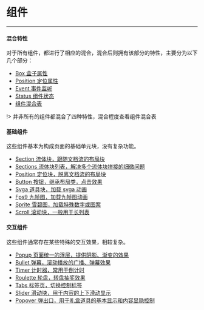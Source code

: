 # 组件

---

#### 混合特性

对于所有组件，都进行了相应的混合，混合后则拥有该部分的特性，主要分为以下几个部分：

- [Box 盒子属性](docs/components/mixins/Box.md)
- [Position 定位属性](docs/components/mixins/Position.md)
- [Event 事件监听](docs/components/mixins/Event.md)
- [Status 组件状态](docs/components/mixins/Status.md)
- [组件混合表](docs/components/mixins/Components.md)

!> 并非所有的组件都混合了四种特性，混合程度查看组件混合表

#### 基础组件

这些组件基本为构成页面的基础单元块，没有复杂功能。

- [Section 流体块，跟随文档流的布局块](docs/components/basic/Section.md)
- [Sections 流体块列表，解决多个流体块拼接的细微问题](docs/components/basic/Sections.md)
- [Position 定位块，脱离文档流的布局块](docs/components/basic/Position.md)
- [Button 按钮，继承布局类，点击效果](docs/components/basic/Button.md)
- [Svga 道具块，加载 svga 动画](docs/components/basic/Svga.md)
- [Fps9 九帧图，加载九帧图动画](docs/components/basic/Fps9.md)
- [Sprite 雪碧图，加载特殊数字或图案](docs/components/basic/Sprite.md)
- [Scroll 滚动块，一般用于长列表](docs/components/basic/Scroll.md)

#### 交互组件

这些组件通常存在某些特殊的交互效果，相较复杂。

- [Popup 页面统一的浮层，提供阴影、渐变的效果](docs/components/interact/Popup.md)
- [Bullet 弹幕，滚动播放的广播、弹幕效果](docs/components/interact/Bullet.md)
- [Timer 计时器，常用于倒计时](docs/components/interact/Timer.md)
- [Roulette 轮盘，转盘抽奖效果](docs/components/interact/Roulette.md)
- [Tabs 标签页，切换控制标签](docs/components/interact/Tabs.md)
- [Slider 滑动块，用于内容的上下滑动显示](docs/components/interact/Slider.md)
- [Popover 弹出口，用于礼盒道具的基本显示和内容显隐控制](docs/components/interact/Popover.md)
